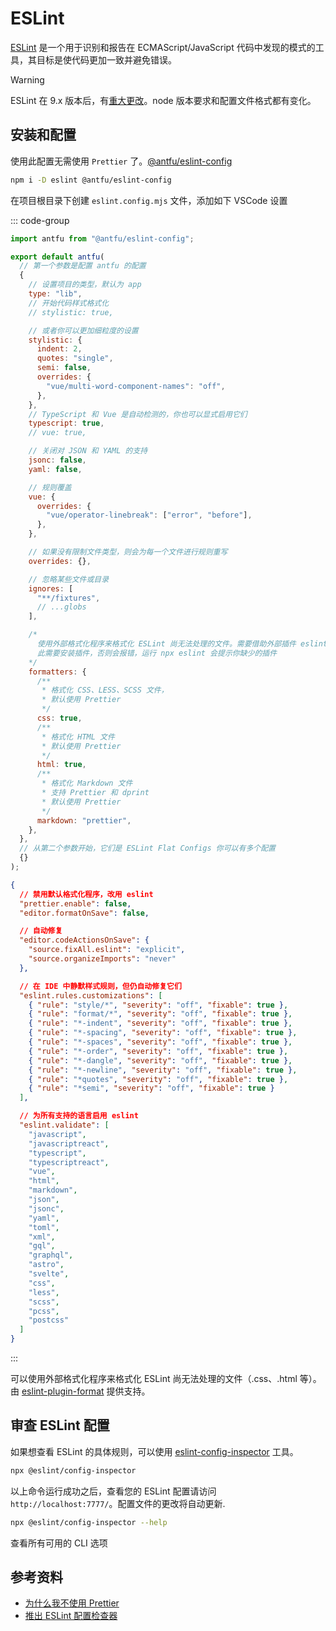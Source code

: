 # ESLint

[ESLint](https://eslint.nodejs.cn/docs/latest/use/getting-started) 是一个用于识别和报告在 ECMAScript/JavaScript 代码中发现的模式的工具，其目标是使代码更加一致并避免错误。

> [!WARNING]
> ESLint 在 9.x 版本后，有[重大更改](https://eslint.org/docs/head/use/migrate-to-9.0.0)。node 版本要求和配置文件格式都有变化。

## 安装和配置

使用此配置无需使用 `Prettier` 了。[@antfu/eslint-config](https://www.npmjs.com/package/@antfu/eslint-config)

```bash
npm i -D eslint @antfu/eslint-config
```

在项目根目录下创建 `eslint.config.mjs` 文件，添加如下 VSCode 设置

::: code-group

```js [eslint.config.mjs]
import antfu from "@antfu/eslint-config";

export default antfu(
  // 第一个参数是配置 antfu 的配置
  {
    // 设置项目的类型，默认为 app
    type: "lib",
    // 开始代码样式格式化
    // stylistic: true,

    // 或者你可以更加细粒度的设置
    stylistic: {
      indent: 2,
      quotes: "single",
      semi: false,
      overrides: {
        "vue/multi-word-component-names": "off",
      },
    },
    // TypeScript 和 Vue 是自动检测的，你也可以显式启用它们
    typescript: true,
    // vue: true,

    // 关闭对 JSON 和 YAML 的支持
    jsonc: false,
    yaml: false,

    // 规则覆盖
    vue: {
      overrides: {
        "vue/operator-linebreak": ["error", "before"],
      },
    },

    // 如果没有限制文件类型，则会为每一个文件进行规则重写
    overrides: {},

    // 忽略某些文件或目录
    ignores: [
      "**/fixtures",
      // ...globs
    ],

    /* 
      使用外部格式化程序来格式化 ESLint 尚无法处理的文件。需要借助外部插件 eslint-plugin-format
      此需要安装插件，否则会报错，运行 npx eslint 会提示你缺少的插件 
    */
    formatters: {
      /**
       * 格式化 CSS、LESS、SCSS 文件，
       * 默认使用 Prettier
       */
      css: true,
      /**
       * 格式化 HTML 文件
       * 默认使用 Prettier
       */
      html: true,
      /**
       * 格式化 Markdown 文件
       * 支持 Prettier 和 dprint
       * 默认使用 Prettier
       */
      markdown: "prettier",
    },
  },
  // 从第二个参数开始，它们是 ESLint Flat Configs 你可以有多个配置
  {}
);
```

```json [.vscode/settings.json]
{
  // 禁用默认格式化程序，改用 eslint
  "prettier.enable": false,
  "editor.formatOnSave": false,

  // 自动修复
  "editor.codeActionsOnSave": {
    "source.fixAll.eslint": "explicit",
    "source.organizeImports": "never"
  },

  // 在 IDE 中静默样式规则，但仍自动修复它们
  "eslint.rules.customizations": [
    { "rule": "style/*", "severity": "off", "fixable": true },
    { "rule": "format/*", "severity": "off", "fixable": true },
    { "rule": "*-indent", "severity": "off", "fixable": true },
    { "rule": "*-spacing", "severity": "off", "fixable": true },
    { "rule": "*-spaces", "severity": "off", "fixable": true },
    { "rule": "*-order", "severity": "off", "fixable": true },
    { "rule": "*-dangle", "severity": "off", "fixable": true },
    { "rule": "*-newline", "severity": "off", "fixable": true },
    { "rule": "*quotes", "severity": "off", "fixable": true },
    { "rule": "*semi", "severity": "off", "fixable": true }
  ],

  // 为所有支持的语言启用 eslint
  "eslint.validate": [
    "javascript",
    "javascriptreact",
    "typescript",
    "typescriptreact",
    "vue",
    "html",
    "markdown",
    "json",
    "jsonc",
    "yaml",
    "toml",
    "xml",
    "gql",
    "graphql",
    "astro",
    "svelte",
    "css",
    "less",
    "scss",
    "pcss",
    "postcss"
  ]
}
```

:::

可以使用外部格式化程序来格式化 ESLint 尚无法处理的文件（.css、.html 等）。由 [eslint-plugin-format](https://www.npmjs.com/package/eslint-plugin-format) 提供支持。

## 审查 ESLint 配置

如果想查看 ESLint 的具体规则，可以使用 [eslint-config-inspector](https://www.npmjs.com/package/@eslint/config-inspector) 工具。

```bash
npx @eslint/config-inspector
```

以上命令运行成功之后，查看您的 ESLint 配置请访问 `http://localhost:7777/`。配置文件的更改将自动更新.

```bash
npx @eslint/config-inspector --help
```

查看所有可用的 CLI 选项

## 参考资料

- [为什么我不使用 Prettier](https://antfu.me/posts/why-not-prettier-zh)
- [推出 ESLint 配置检查器](https://eslint.org.cn/blog/2024/04/eslint-config-inspector/)
